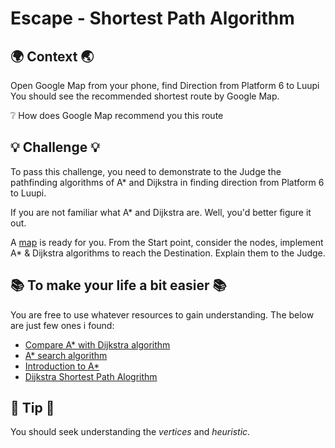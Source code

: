 # Escape - Shortest Path Algorithm

##  🌍 Context 🌏
Open Google Map from your phone, find Direction from Platform 6 to Luupi
You should see the recommended shortest route by Google Map.

❔ How does Google Map recommend you this route

## 💡 Challenge 💡
To pass this challenge, you need to demonstrate to the Judge the pathfinding algorithms of A* and Dijkstra in finding direction from Platform 6 to Luupi.

If you are not familiar what A* and Dijkstra are. Well, you'd better figure it out.

A [map](https://github.com/Coding-sauna-ry/Escape/blob/main/Escape-map.png) is ready for you. From the Start point, consider the nodes, implement A* & Dijkstra algorithms to reach the Destination. Explain them to the Judge.

## 📚 To make your life a bit easier 📚
You are free to use whatever resources to gain understanding. The below are just few ones i found:
- [Compare A* with Dijkstra algorithm](https://www.youtube.com/watch?v=g024lzsknDo)
- [A* search algorithm ](https://www.geeksforgeeks.org/a-search-algorithm/?msclkid=98a383f8bb2011ec9effba7940d62b61) 
- [Introduction to A*](http://theory.stanford.edu/~amitp/GameProgramming/AStarComparison.html#dijkstras-algorithm-and-best-first-search)
- [Dijkstra Shortest Path Alogrithm](https://www.geeksforgeeks.org/dijkstras-shortest-path-algorithm-greedy-algo-7/?ref=gcse)

## 🔹 Tip 🔹
You should seek understanding the *vertices* and *heuristic*.
